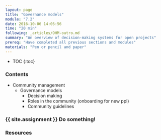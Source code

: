 ```yaml
---
layout: page
title: "Governance models"
module: "7.2"
date: 2016-10-06 14:05:56
time: "20 min"
following: _articles/OHM-outro.md
summary: "An overview of decision-making systems for open projects"
prereq: "Have completed all previous sections and modules"
materials: "Pen or pencil and paper"
---
```

* TOC
{:toc}

### Contents
- Community management
  - Governance models
    - Decision making
    - Roles in the community (onboarding for new ppl)
    - Community guidelines
    
### {{ site.assignment }} Do something!

### Resources
